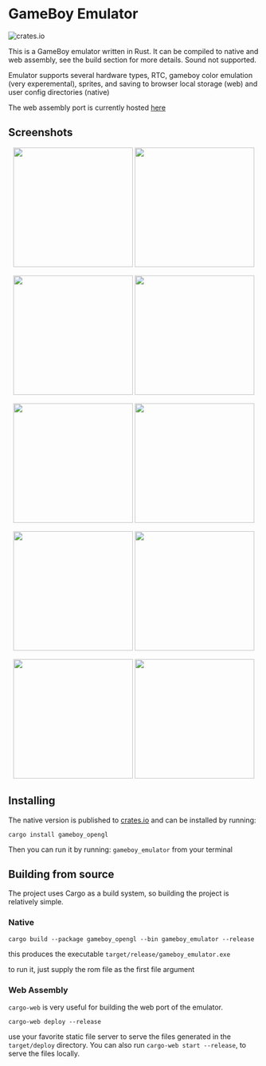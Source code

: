 # GameBoy Emulator

![crates.io](https://img.shields.io/crates/v/gameboy_opengl)

This is a GameBoy emulator written in Rust. It can be compiled to native
and web assembly, see the build section for more details. Sound not supported.

Emulator supports several hardware types, RTC, gameboy color emulation (very experemental),
sprites, and saving to browser local storage (web) and user config directories (native)

The web assembly port is currently hosted [here](https://benkonz.github.io/assets/emulator)

## Screenshots

<p align="center">
    <img src="https://raw.githubusercontent.com/benkonz/gameboy_emulator/master/screenshots/pokemon_crystal.png" height=240 />
    <img src="https://raw.githubusercontent.com/benkonz/gameboy_emulator/master/screenshots/super_mario.png" height=240 />
</p>
<p align="center">
    <img src="https://raw.githubusercontent.com/benkonz/gameboy_emulator/master/screenshots/tetris.png" height=240 />
    <img src="https://raw.githubusercontent.com/benkonz/gameboy_emulator/master/screenshots/mario.png" height=240 />
</p>
<p align="center">
    <img src="https://raw.githubusercontent.com/benkonz/gameboy_emulator/master/screenshots/pokemon_yellow.png" height=240 />
    <img src="https://raw.githubusercontent.com/benkonz/gameboy_emulator/master/screenshots/shantae.png" height=240 />
</p>
<p align="center">
    <img src="https://raw.githubusercontent.com/benkonz/gameboy_emulator/master/screenshots/zelda.png" height=240 />
    <img src="https://raw.githubusercontent.com/benkonz/gameboy_emulator/master/screenshots/metroid.png" height=240 />
</p>
<p align="center">
    <img src="https://raw.githubusercontent.com/benkonz/gameboy_emulator/master/screenshots/kirby2.png" height=240 />
    <img src="https://raw.githubusercontent.com/benkonz/gameboy_emulator/master/screenshots/blaarg_tests.png" height=240 />
</p>

## Installing

The native version is published to [crates.io](https://crates.io/crates/gameboy_opengl) and can be 
installed by running:

```text
cargo install gameboy_opengl
```

Then you can run it by running: `gameboy_emulator` from your terminal

## Building from source

The project uses Cargo as a build system, so building the project is relatively
simple.

### Native

```text
cargo build --package gameboy_opengl --bin gameboy_emulator --release
```

this produces the executable `target/release/gameboy_emulator.exe`

to run it, just supply the rom file as the first file argument

### Web Assembly

`cargo-web` is very useful for building the web
port of the emulator.

```text
cargo-web deploy --release
```

use your favorite static file server to serve the files generated in the
`target/deploy` directory. You can also run `cargo-web start --release`, to serve the files locally.
